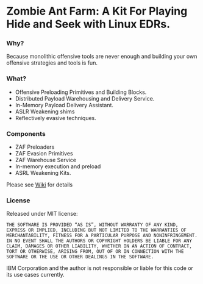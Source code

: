# Zombie Ant Farm: A Kit For Playing Hide and Seek with Linux EDRs.


### Why?
Because monolithic offensive tools are never enough and building your own offensive strategies and tools is fun. 

### What?
- Offensive Preloading Primitives and Building Blocks. 
- Distributed Payload Warehousing and Delivery Service.
- In-Memory Payload Delivery Assistant.
- ASLR Weakening shims
- Reflectively evasive techniques.

### Components
- ZAF Preloaders
- ZAF Evasion Primitives
- ZAF Warehouse Service
- In-memory execution and preload
- ASRL Weakening Kits.

Please see [Wiki](https://github.com/dsnezhkov/zombieant/wiki) for details

### License


Released under MIT license:

```THE SOFTWARE IS PROVIDED “AS IS”, WITHOUT WARRANTY OF ANY KIND, EXPRESS OR IMPLIED, INCLUDING BUT NOT LIMITED TO THE WARRANTIES OF MERCHANTABILITY, FITNESS FOR A PARTICULAR PURPOSE AND NONINFRINGEMENT. IN NO EVENT SHALL THE AUTHORS OR COPYRIGHT HOLDERS BE LIABLE FOR ANY CLAIM, DAMAGES OR OTHER LIABILITY, WHETHER IN AN ACTION OF CONTRACT, TORT OR OTHERWISE, ARISING FROM, OUT OF OR IN CONNECTION WITH THE SOFTWARE OR THE USE OR OTHER DEALINGS IN THE SOFTWARE.```

IBM Corporation and the author is not responsible or liable for this code or its use cases currently.
